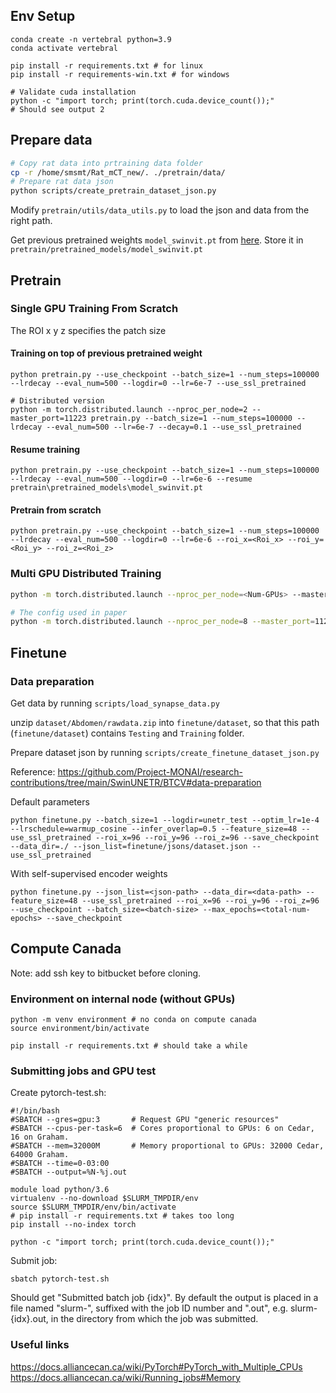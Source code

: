 
## Env Setup

```
conda create -n vertebral python=3.9
conda activate vertebral

pip install -r requirements.txt # for linux
pip install -r requirements-win.txt # for windows

# Validate cuda installation
python -c "import torch; print(torch.cuda.device_count());"
# Should see output 2
```

## Prepare data

```sh
# Copy rat data into prtraining data folder
cp -r /home/smsmt/Rat_mCT_new/. ./pretrain/data/
# Prepare rat data json
python scripts/create_pretrain_dataset_json.py
```

Modify `pretrain/utils/data_utils.py` to load the json and data from the right path.

Get previous pretrained weights `model_swinvit.pt` from [here](https://github.com/Project-MONAI/research-contributions/tree/6ca48250bcffc455482caf8328d6c8b149145257/SwinUNETR/Pretrain). Store it in `pretrain/pretrained_models/model_swinvit.pt`

## Pretrain

### Single GPU Training From Scratch

The ROI x y z specifies the patch size

#### Training on top of previous pretrained weight
```
python pretrain.py --use_checkpoint --batch_size=1 --num_steps=100000 --lrdecay --eval_num=500 --logdir=0 --lr=6e-7 --use_ssl_pretrained

# Distributed version
python -m torch.distributed.launch --nproc_per_node=2 --master_port=11223 pretrain.py --batch_size=1 --num_steps=100000 --lrdecay --eval_num=500 --lr=6e-7 --decay=0.1 --use_ssl_pretrained
```

#### Resume training

```
python pretrain.py --use_checkpoint --batch_size=1 --num_steps=100000 --lrdecay --eval_num=500 --logdir=0 --lr=6e-6 --resume pretrain\pretrained_models\model_swinvit.pt
```

#### Pretrain from scratch

```
python pretrain.py --use_checkpoint --batch_size=1 --num_steps=100000 --lrdecay --eval_num=500 --logdir=0 --lr=6e-6 --roi_x=<Roi_x> --roi_y=<Roi_y> --roi_z=<Roi_z>
```

### Multi GPU Distributed Training

```bash
python -m torch.distributed.launch --nproc_per_node=<Num-GPUs> --master_port=11223 pretrain.py --batch_size=<Batch-Size> --num_steps=<Num-Steps> --lrdecay --eval_num=<Eval-Num> --logdir=<Exp-Num> --lr=<Lr>

# The config used in paper
python -m torch.distributed.launch --nproc_per_node=8 --master_port=11223 pretrain.py --batch_size=1 --num_steps=100000 --lrdecay --eval_num=500 --lr=6e-6 --decay=0.1
```



## Finetune

### Data preparation

Get data by running `scripts/load_synapse_data.py`

unzip `dataset/Abdomen/rawdata.zip` into `finetune/dataset`, so that this path (`finetune/dataset`) contains `Testing` and `Training` folder.

Prepare dataset json by running `scripts/create_finetune_dataset_json.py`

Reference: https://github.com/Project-MONAI/research-contributions/tree/main/SwinUNETR/BTCV#data-preparation

Default parameters

```
python finetune.py --batch_size=1 --logdir=unetr_test --optim_lr=1e-4 --lrschedule=warmup_cosine --infer_overlap=0.5 --feature_size=48 --use_ssl_pretrained --roi_x=96 --roi_y=96 --roi_z=96 --save_checkpoint --data_dir=./ --json_list=finetune/jsons/dataset.json --use_ssl_pretrained 
```

With self-supervised encoder weights

```
python finetune.py --json_list=<json-path> --data_dir=<data-path> --feature_size=48 --use_ssl_pretrained --roi_x=96 --roi_y=96 --roi_z=96  --use_checkpoint --batch_size=<batch-size> --max_epochs=<total-num-epochs> --save_checkpoint
```


## Compute Canada
Note: add ssh key to bitbucket before cloning.

### Environment on internal node (without GPUs)
```
python -m venv environment # no conda on compute canada
source environment/bin/activate

pip install -r requirements.txt # should take a while
```

### Submitting jobs and GPU test

Create pytorch-test.sh:
```
#!/bin/bash
#SBATCH --gres=gpu:3       # Request GPU "generic resources"
#SBATCH --cpus-per-task=6  # Cores proportional to GPUs: 6 on Cedar, 16 on Graham.
#SBATCH --mem=32000M       # Memory proportional to GPUs: 32000 Cedar, 64000 Graham.
#SBATCH --time=0-03:00
#SBATCH --output=%N-%j.out

module load python/3.6
virtualenv --no-download $SLURM_TMPDIR/env
source $SLURM_TMPDIR/env/bin/activate
# pip install -r requirements.txt # takes too long
pip install --no-index torch

python -c "import torch; print(torch.cuda.device_count());"
```

Submit job: 
```
sbatch pytorch-test.sh 
```

Should get "Submitted batch job {idx}". By default the output is placed in a file named "slurm-", suffixed with the job ID number and ".out", e.g. slurm-{idx}.out, in the directory from which the job was submitted.


### Useful links

https://docs.alliancecan.ca/wiki/PyTorch#PyTorch_with_Multiple_CPUs
https://docs.alliancecan.ca/wiki/Running_jobs#Memory
